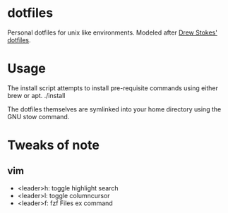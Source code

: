 # dotfiles
Personal dotfiles for unix like environments. Modeled after [Drew Stokes' dotfiles](https://github.com/dstokes/dotfiles).

# Usage
The install script attempts to install pre-requisite commands using either brew or apt.
    ./install

The dotfiles themselves are symlinked into your home directory using the GNU stow command.

# Tweaks of note

## vim
  * \<leader\>h: toggle highlight search
  * \<leader\>l: toggle columncursor
  * \<leader\>f: fzf Files ex command

